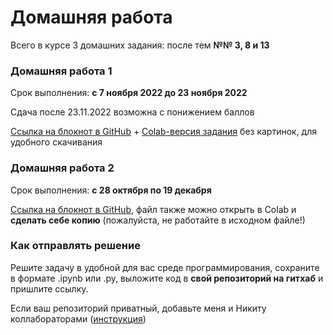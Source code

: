 # Домашняя работа

Всего в курсе 3 домашних задания: после тем **№№ 3, 8 и 13**

### Домашняя работа 1
Срок выполнения: **с 7 ноября 2022 до 23 ноября 2022**

Сдача после 23.11.2022 возможна с понижением баллов

[Ссылка на блокнот в GitHub](https://github.com/AnnSenina/Python_for_CL/blob/main/homeworks/Hw1.ipynb) + [Colab-версия задания](https://colab.research.google.com/drive/1FJZTWRys8YCTy90zSNXERA4CJ9-2I1cn?usp=sharing) без картинок, для удобного скачивания

### Домашняя работа 2
Срок выполнения: **с 28 октября по 19 декабря**

[Ссылка на блокнот в GitHub](https://github.com/AnnSenina/Python_for_CL/blob/main/homeworks/Hw2.ipynb), файл также можно открыть в Colab и **сделать себе копию** (пожалуйста, не работайте в исходном файле!)

### Как отправлять решение

Решите задачу в удобной для вас среде программирования, сохраните в формате .ipynb или .py, выложите код в **свой репозиторий на гитхаб** и пришлите ссылку. 

Если ваш репозиторий приватный, добавьте меня и Никиту коллабораторами ([инструкция](https://docs.github.com/en/account-and-profile/setting-up-and-managing-your-personal-account-on-github/managing-access-to-your-personal-repositories/inviting-collaborators-to-a-personal-repository))

